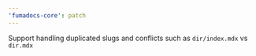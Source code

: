 ```yaml
---
'fumadocs-core': patch
---
```


Support handling duplicated slugs and conflicts such as `dir/index.mdx` vs `dir.mdx`
